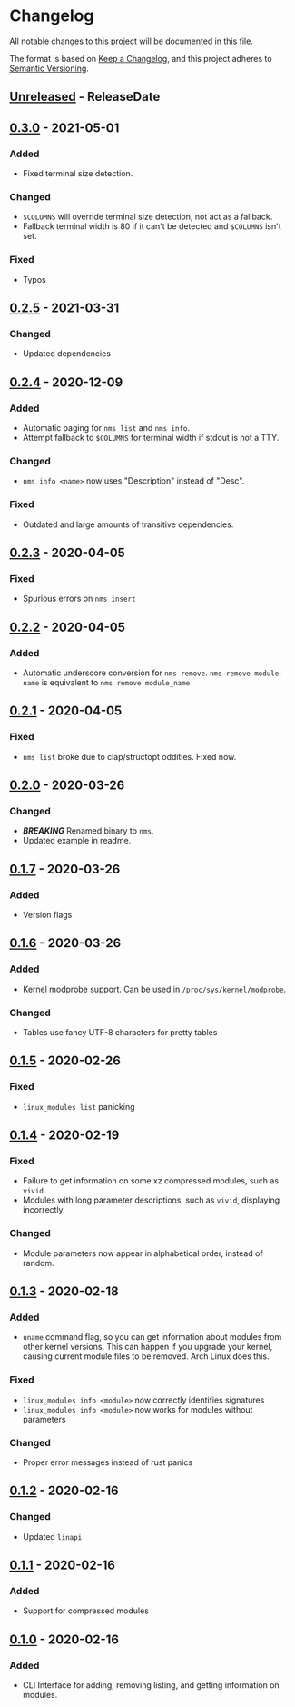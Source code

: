 # Changelog

All notable changes to this project will be documented in this file.

The format is based on [Keep a Changelog](https://keepachangelog.com/en/1.1.0/),
and this project adheres to [Semantic Versioning](https://semver.org/spec/v2.0.0.html).

<!-- next-header -->

## [Unreleased] - ReleaseDate

## [0.3.0] - 2021-05-01

### Added

- Fixed terminal size detection.

### Changed

- `$COLUMNS` will override terminal size detection, not act as a fallback.
- Fallback terminal width is 80 if it can't be detected and `$COLUMNS` isn't set.

### Fixed

- Typos

## [0.2.5] - 2021-03-31

### Changed

- Updated dependencies

## [0.2.4] - 2020-12-09

### Added

- Automatic paging for `nms list` and `nms info`.
- Attempt fallback to `$COLUMNS` for terminal width if stdout is not a TTY.

### Changed

- `nms info <name>` now uses "Description" instead of "Desc".

### Fixed

- Outdated and large amounts of transitive dependencies.

## [0.2.3] - 2020-04-05

### Fixed

- Spurious errors on `nms insert`

## [0.2.2] - 2020-04-05

### Added

- Automatic underscore conversion for `nms remove`.
  `nms remove module-name` is equivalent to `nms remove module_name`

## [0.2.1] - 2020-04-05

### Fixed

- `nms list` broke due to clap/structopt oddities. Fixed now.

## [0.2.0] - 2020-03-26

### Changed

- ***BREAKING*** Renamed binary to `nms`.
- Updated example in readme.

## [0.1.7] - 2020-03-26

### Added

- Version flags

## [0.1.6] - 2020-03-26

### Added

- Kernel modprobe support. Can be used in `/proc/sys/kernel/modprobe`.

### Changed

- Tables use fancy UTF-8 characters for pretty tables

## [0.1.5] - 2020-02-26

### Fixed

- `linux_modules list` panicking

## [0.1.4] - 2020-02-19

### Fixed

- Failure to get information on some xz compressed modules, such as `vivid`
- Modules with long parameter descriptions, such as `vivid`, displaying incorrectly.

### Changed

- Module parameters now appear in alphabetical order, instead of random.

## [0.1.3] - 2020-02-18

### Added

- `uname` command flag, so you can get information about modules from
  other kernel versions. This can happen if you upgrade your kernel,
  causing current module files to be removed. Arch Linux does this.

### Fixed

- `linux_modules info <module>` now correctly identifies signatures
- `linux_modules info <module>` now works for modules without parameters

### Changed

- Proper error messages instead of rust panics

## [0.1.2] - 2020-02-16

### Changed

- Updated `linapi`

## [0.1.1] - 2020-02-16

### Added

- Support for compressed modules

## [0.1.0] - 2020-02-16

### Added

- CLI Interface for adding, removing listing, and getting information on modules.

<!-- next-url -->
[Unreleased]: https://github.com/DianaNites/linux_modules/compare/v0.3.0...HEAD
[0.3.0]: https://github.com/DianaNites/linux_modules/compare/v0.2.5...v0.3.0
[0.2.5]: https://github.com/DianaNites/linux_modules/compare/v0.2.4...v0.2.5
[0.2.4]: https://github.com/DianaNites/linux_modules/compare/v0.2.3...v0.2.4
[0.2.3]: https://github.com/DianaNites/linux_modules/compare/v0.2.2...v0.2.3
[0.2.2]: https://github.com/DianaNites/linux_modules/compare/v0.2.1...v0.2.2
[0.2.1]: https://github.com/DianaNites/linux_modules/compare/v0.2.0...v0.2.1
[0.2.0]: https://github.com/DianaNites/linux_modules/compare/v0.1.7...v0.2.0
[0.1.7]: https://github.com/DianaNites/linux_modules/compare/v0.1.6...v0.1.7
[0.1.6]: https://github.com/DianaNites/linux_modules/compare/v0.1.5...v0.1.6
[0.1.5]: https://github.com/DianaNites/linux_modules/compare/v0.1.4...v0.1.5
[0.1.4]: https://github.com/DianaNites/linux_modules/compare/v0.1.3...v0.1.4
[0.1.3]: https://github.com/DianaNites/linux_modules/compare/v0.1.2...v0.1.3
[0.1.2]: https://github.com/DianaNites/linux_modules/compare/v0.1.1...v0.1.2
[0.1.1]: https://github.com/DianaNites/linux_modules/compare/v0.1.0...v0.1.1
[0.1.0]: https://github.com/DianaNites/linux_modules/releases/tag/v0.1.0
